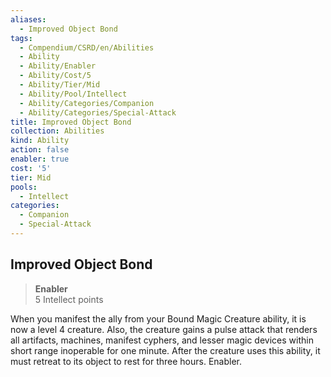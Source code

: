 ```yaml
---
aliases:
  - Improved Object Bond
tags:
  - Compendium/CSRD/en/Abilities
  - Ability
  - Ability/Enabler
  - Ability/Cost/5
  - Ability/Tier/Mid
  - Ability/Pool/Intellect
  - Ability/Categories/Companion
  - Ability/Categories/Special-Attack
title: Improved Object Bond
collection: Abilities
kind: Ability
action: false
enabler: true
cost: '5'
tier: Mid
pools:
  - Intellect
categories:
  - Companion
  - Special-Attack
---
```

## Improved Object Bond  
>**Enabler**  
>5 Intellect points
  
When you manifest the ally from your Bound Magic Creature ability, it is now a level 4 creature. Also, the creature gains a pulse attack that renders all artifacts, machines, manifest cyphers, and lesser magic devices within short range inoperable for one minute. After the creature uses this ability, it must retreat to its object to rest for three hours. Enabler.